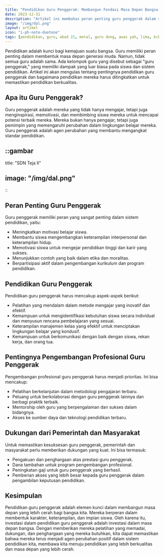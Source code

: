 ```yaml
---
title: "Pendidikan Guru Penggerak: Membangun Fondasi Masa Depan Bangsa Melalui Pendidikan Berkualitas"
date: 2023-12-31
description: "Artikel ini membahas peran penting guru penggerak dalam sistem pendidikan dan bagaimana pendidikan mereka yang mendalam dapat membantu membangun masa depan yang lebih cerah bagi generasi muda."
image: "/img/dal.png"
layout: artikel
icon: "i-ph-note-duotone"
tags: [pendidikan, guru, abad 21, metal, guru dong, awas yah, lima, kckjkc, nkasc]
---
```


Pendidikan adalah kunci bagi kemajuan suatu bangsa. Guru memiliki peran penting dalam membentuk masa depan generasi muda. Namun, tidak semua guru adalah sama. Ada kelompok guru yang disebut sebagai "guru penggerak," yang memiliki dampak yang luar biasa pada siswa dan sistem pendidikan. Artikel ini akan mengulas tentang pentingnya pendidikan guru penggerak dan bagaimana pendidikan mereka harus ditingkatkan untuk memastikan pendidikan berkualitas.

## Apa itu Guru Penggerak?

Guru penggerak adalah mereka yang tidak hanya mengajar, tetapi juga menginspirasi, memotivasi, dan membimbing siswa mereka untuk mencapai potensi terbaik mereka. Mereka bukan hanya pengajar, tetapi juga pemimpin yang memengaruhi perubahan dalam lingkungan belajar mereka. Guru penggerak adalah agen perubahan yang membantu mengangkat standar pendidikan.

## ::gambar

title: "SDN Teja II"

## image: "/img/dal.png"

::

## Peran Penting Guru Penggerak

Guru penggerak memiliki peran yang sangat penting dalam sistem pendidikan, yaitu:

- Meningkatkan motivasi belajar siswa.
- Membantu siswa mengembangkan keterampilan interpersonal dan keterampilan hidup.
- Memotivasi siswa untuk mengejar pendidikan tinggi dan karir yang sukses.
- Menunjukkan contoh yang baik dalam etika dan moralitas.
- Berpartisipasi aktif dalam pengembangan kurikulum dan program pendidikan.

## Pendidikan Guru Penggerak

Pendidikan guru penggerak harus mencakup aspek-aspek berikut:

- Pelatihan yang mendalam dalam metode mengajar yang inovatif dan efektif.
- Kemampuan untuk mengidentifikasi kebutuhan siswa secara individual dan menyusun rencana pembelajaran yang sesuai.
- Keterampilan manajemen kelas yang efektif untuk menciptakan lingkungan belajar yang kondusif.
- Kemampuan untuk berkomunikasi dengan baik dengan siswa, rekan kerja, dan orang tua.

## Pentingnya Pengembangan Profesional Guru Penggerak

Pengembangan profesional guru penggerak harus menjadi prioritas. Ini bisa mencakup:

- Pelatihan berkelanjutan dalam metodologi pengajaran terbaru.
- Peluang untuk berkolaborasi dengan guru penggerak lainnya dan berbagi praktik terbaik.
- Mentorship oleh guru yang berpengalaman dan sukses dalam bidangnya.
- Akses ke sumber daya dan teknologi pendidikan terbaru.

## Dukungan dari Pemerintah dan Masyarakat

Untuk memastikan kesuksesan guru penggerak, pemerintah dan masyarakat perlu memberikan dukungan yang kuat. Ini bisa termasuk:

- Pengakuan dan penghargaan atas prestasi guru penggerak.
- Dana tambahan untuk program pengembangan profesional.
- Peningkatan gaji untuk guru penggerak yang berhasil.
- Pemberian akses yang lebih besar kepada guru penggerak dalam pengambilan keputusan pendidikan.

## Kesimpulan

Pendidikan guru penggerak adalah elemen kunci dalam membangun masa depan yang lebih cerah bagi bangsa kita. Mereka berperan dalam membentuk karakter, keterampilan, dan impian siswa. Oleh karena itu, investasi dalam pendidikan guru penggerak adalah investasi dalam masa depan bangsa. Dengan memberikan mereka pelatihan yang memadai, dukungan, dan penghargaan yang mereka butuhkan, kita dapat memastikan bahwa mereka terus menjadi agen perubahan positif dalam sistem pendidikan kita, membawa kita menuju pendidikan yang lebih berkualitas dan masa depan yang lebih cerah.

